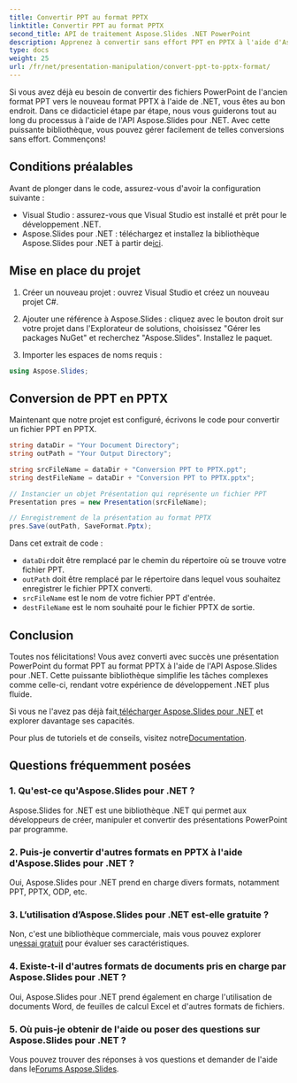 ```yaml
---
title: Convertir PPT au format PPTX
linktitle: Convertir PPT au format PPTX
second_title: API de traitement Aspose.Slides .NET PowerPoint
description: Apprenez à convertir sans effort PPT en PPTX à l'aide d'Aspose.Slides pour .NET. Guide étape par étape avec des exemples de code pour une transformation de format transparente.
type: docs
weight: 25
url: /fr/net/presentation-manipulation/convert-ppt-to-pptx-format/
---
```


Si vous avez déjà eu besoin de convertir des fichiers PowerPoint de l'ancien format PPT vers le nouveau format PPTX à l'aide de .NET, vous êtes au bon endroit. Dans ce didacticiel étape par étape, nous vous guiderons tout au long du processus à l'aide de l'API Aspose.Slides pour .NET. Avec cette puissante bibliothèque, vous pouvez gérer facilement de telles conversions sans effort. Commençons!

## Conditions préalables

Avant de plonger dans le code, assurez-vous d'avoir la configuration suivante :

- Visual Studio : assurez-vous que Visual Studio est installé et prêt pour le développement .NET.
-  Aspose.Slides pour .NET : téléchargez et installez la bibliothèque Aspose.Slides pour .NET à partir de[ici](https://releases.aspose.com/slides/net/).

## Mise en place du projet

1. Créer un nouveau projet : ouvrez Visual Studio et créez un nouveau projet C#.

2. Ajouter une référence à Aspose.Slides : cliquez avec le bouton droit sur votre projet dans l'Explorateur de solutions, choisissez "Gérer les packages NuGet" et recherchez "Aspose.Slides". Installez le paquet.

3. Importer les espaces de noms requis :

```csharp
using Aspose.Slides;
```

## Conversion de PPT en PPTX

Maintenant que notre projet est configuré, écrivons le code pour convertir un fichier PPT en PPTX.

```csharp
string dataDir = "Your Document Directory";
string outPath = "Your Output Directory";

string srcFileName = dataDir + "Conversion PPT to PPTX.ppt";
string destFileName = dataDir + "Conversion PPT to PPTX.pptx";

// Instancier un objet Présentation qui représente un fichier PPT
Presentation pres = new Presentation(srcFileName);

// Enregistrement de la présentation au format PPTX
pres.Save(outPath, SaveFormat.Pptx);
```

Dans cet extrait de code :

- `dataDir`doit être remplacé par le chemin du répertoire où se trouve votre fichier PPT.
- `outPath` doit être remplacé par le répertoire dans lequel vous souhaitez enregistrer le fichier PPTX converti.
- `srcFileName` est le nom de votre fichier PPT d'entrée.
- `destFileName` est le nom souhaité pour le fichier PPTX de sortie.

## Conclusion

Toutes nos félicitations! Vous avez converti avec succès une présentation PowerPoint du format PPT au format PPTX à l'aide de l'API Aspose.Slides pour .NET. Cette puissante bibliothèque simplifie les tâches complexes comme celle-ci, rendant votre expérience de développement .NET plus fluide.

 Si vous ne l'avez pas déjà fait,[télécharger Aspose.Slides pour .NET](https://releases.aspose.com/slides/net/) et explorer davantage ses capacités.

 Pour plus de tutoriels et de conseils, visitez notre[Documentation](https://reference.aspose.com/slides/net/).

## Questions fréquemment posées

### 1. Qu'est-ce qu'Aspose.Slides pour .NET ?
Aspose.Slides for .NET est une bibliothèque .NET qui permet aux développeurs de créer, manipuler et convertir des présentations PowerPoint par programme.

### 2. Puis-je convertir d'autres formats en PPTX à l'aide d'Aspose.Slides pour .NET ?
Oui, Aspose.Slides pour .NET prend en charge divers formats, notamment PPT, PPTX, ODP, etc.

### 3. L’utilisation d’Aspose.Slides pour .NET est-elle gratuite ?
 Non, c'est une bibliothèque commerciale, mais vous pouvez explorer un[essai gratuit](https://releases.aspose.com/) pour évaluer ses caractéristiques.

### 4. Existe-t-il d'autres formats de documents pris en charge par Aspose.Slides pour .NET ?
Oui, Aspose.Slides pour .NET prend également en charge l'utilisation de documents Word, de feuilles de calcul Excel et d'autres formats de fichiers.

### 5. Où puis-je obtenir de l'aide ou poser des questions sur Aspose.Slides pour .NET ?
 Vous pouvez trouver des réponses à vos questions et demander de l'aide dans le[Forums Aspose.Slides](https://forum.aspose.com/).

